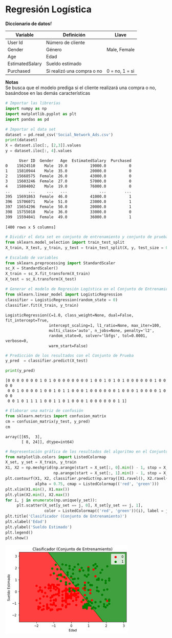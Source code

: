 # Regresión Logística

**Diccionario de datos**f


Variable|Definición|Llave
-- | --| --
User Id|Número de cliente|
Gender|Género|Male, Female
Age|Edad|
EstimatedSalary|Sueldo estimado|
Purchased|Si realizó una compra o no|0 = no, 1 = si

**Notas**  
Se busca que el modelo prediga si el cliente realizará una compra o no, basándose en las demás características  


```python
# Importar las librerías
import numpy as np
import matplotlib.pyplot as plt
import pandas as pd
```


```python
# Importar el data set
dataset = pd.read_csv('Social_Network_Ads.csv')
print(dataset)
X = dataset.iloc[:, [2,3]].values
y = dataset.iloc[:, 4].values
```

          User ID  Gender   Age  EstimatedSalary  Purchased
    0    15624510    Male  19.0          19000.0          0
    1    15810944    Male  35.0          20000.0          0
    2    15668575  Female  26.0          43000.0          0
    3    15603246  Female  27.0          57000.0          0
    4    15804002    Male  19.0          76000.0          0
    ..        ...     ...   ...              ...        ...
    395  15691863  Female  46.0          41000.0          1
    396  15706071    Male  51.0          23000.0          1
    397  15654296  Female  50.0          20000.0          1
    398  15755018    Male  36.0          33000.0          0
    399  15594041  Female  49.0          36000.0          1
    
    [400 rows x 5 columns]
    


```python
# Dividir el data set en conjunto de entrenamiento y conjunto de prueba
from sklearn.model_selection import train_test_split
X_train, X_test, y_train, y_test = train_test_split(X, y, test_size = 0.25, random_state = 0)
```


```python
# Escalado de variables
from sklearn.preprocessing import StandardScaler
sc_X = StandardScaler()
X_train = sc_X.fit_transform(X_train)
X_test = sc_X.transform(X_test)
```


```python
# Generar el modelo de Regresión Logística en el Conjunto de Entrenamiento
from sklearn.linear_model import LogisticRegression
classifier = LogisticRegression(random_state = 0)
classifier.fit(X_train, y_train)
```




    LogisticRegression(C=1.0, class_weight=None, dual=False, fit_intercept=True,
                       intercept_scaling=1, l1_ratio=None, max_iter=100,
                       multi_class='auto', n_jobs=None, penalty='l2',
                       random_state=0, solver='lbfgs', tol=0.0001, verbose=0,
                       warm_start=False)




```python
# Predicción de los resultados con el Conjunto de Prueba
y_pred  = classifier.predict(X_test)
```


```python
print(y_pred)
```

    [0 0 0 0 0 0 0 1 0 1 0 0 0 0 0 0 0 0 1 0 0 1 0 1 0 1 0 0 0 0 0 0 1 0 0 0 0
     0 0 1 0 0 0 0 1 0 0 1 0 1 1 0 0 0 1 0 0 0 0 0 0 1 0 0 0 1 0 0 0 0 1 0 0 0
     0 0 1 0 1 1 1 1 0 0 1 1 0 1 0 0 0 1 0 0 0 0 0 0 1 1]
    


```python
# Elaborar una matriz de confusión
from sklearn.metrics import confusion_matrix
cm = confusion_matrix(y_test, y_pred)
cm
```




    array([[65,  3],
           [ 8, 24]], dtype=int64)




```python
# Representación gráfica de los resultados del algoritmo en el Conjunto de Entrenamiento
from matplotlib.colors import ListedColormap
X_set, y_set = X_train, y_train
X1, X2 = np.meshgrid(np.arange(start = X_set[:, 0].min() - 1, stop = X_set[:, 0].max() + 1, step = 0.01),
                     np.arange(start = X_set[:, 1].min() - 1, stop = X_set[:, 1].max() + 1, step = 0.01))
plt.contourf(X1, X2, classifier.predict(np.array([X1.ravel(), X2.ravel()]).T).reshape(X1.shape),
             alpha = 0.75, cmap = ListedColormap(('red', 'green')))
plt.xlim(X1.min(), X1.max())
plt.ylim(X2.min(), X2.max())
for i, j in enumerate(np.unique(y_set)):
     plt.scatter(X_set[y_set == j, 0], X_set[y_set == j, 1],
                 color = ListedColormap(('red', 'green'))(i), label = j)
plt.title('Clasificador (Conjunto de Entrenamiento)')
plt.xlabel('Edad')
plt.ylabel('Sueldo Estimado')
plt.legend()
plt.show()
```


![png](../../imagenes/logistic_regression_10_0.png)


